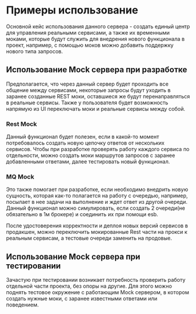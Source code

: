 # Примеры использование

Основной кейс использования данного сервера - создать единый центр для управления реальными сервисами, а также их временными моками, которые будут служить для внедрения нового функционала в проект, например, с помощью моков можно добавить поддержку нового типа запросов. 

## Использование Mock сервера при разработке

Предполагается, что через данный сервер будет проходить все общение между сервисами, некоторые запросы будут уходить в заранее созданные REST моки, оставшиеся же будут перенаправляться в реальные сервисы. Также у пользователя будет возможность напрямую из UI переключать моки и реальные сервисы между собой.

### Rest Mock

Данный функционал будет полезен, если в какой-то момент потребовалось создать новую цепочку ответов от нескольких сервисов. Чтобы при разработке проверять работу каждого сервиса по отдельности, можно создать моки маршрутов запросов с заранее добавленными ответами, далее тестировать новый функционал.

### MQ Mock

Это также помогает при разработке, если необходимо внедрить новую сущность, которая как-то полагается на работу с очередью, например, посылает в нее задачи на выполнение и ждет ответ из другой очереди. Данный функционал можно симулировать, если создать 2 очереди(не обязательно в 1м брокере) и соединить их при помощи esb.

После удостоверения корректности и деплоя новых версий сервисов в продакшен, можно переключить мокированные Rest части на прокси к реальным сервисам, а тестовые очереди заменить на продовые.

## Использование Mock сервера при тестировании

Зачастую при тестировании возникает потребность проверить работу отдельной части проекта, без опоры на другие. Для этого можно поднять тестовое окружение с работающим Mock сервером, в котором создать нужные моки, с заранее известными ответами или поведением.
